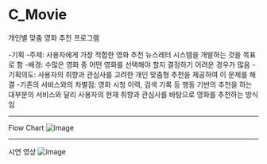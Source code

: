 # C_Movie
 개인별 맞춤 영화 추천 프로그램

-기획
 -주제: 사용자에게 가장 적합한 영화 추천 뉴스레터 시스템을 개발하는 것을 목표로 함
  -배경: 수많은 영화 중 어떤 영화를 선택해야 할지 결정하기 어려운 경우가 많음 
   -기획의도: 사용자의 취향과 관심사를 고려한 개인 맞춤형 추천을 제공하여 이 문제를 해결
    -기존의 서비스와의 차별점: 영화 시청 이력, 검색 기록 등 행동 기반의 추천을 하는 대부분의 서비스와 달리 사용자의 현재 취향과 관심사를 바탕으로 영화를 추천하는 방식임


---

Flow Chart
![image](https://github.com/KimDong-gue/Command_Movie/assets/116249934/1dd41513-3f49-4c34-a3c2-fd64aa2c765c)


---
시연 영상
![image](https://github.com/KimDong-gue/Command_Movie/assets/116249934/d1185802-6236-412f-b15a-00428855b774)



